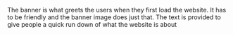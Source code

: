 The banner is what greets the users when they first load the website. It has to be friendly and the banner image does just that. The text is provided to give people a quick run down of what the website is about
